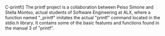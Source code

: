 
C-printf()
The printf project is a collaboration between Peiso Simone and Stella Montso, actual students of Software Engineering at ALX, where a function named "_printf" imitates the actual "printf" command located in the stdio.h library. It contains some of the basic features and functions found in the manual 3 of "printf".